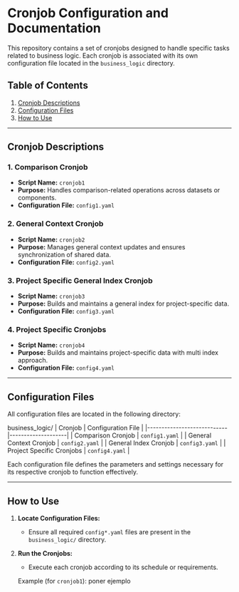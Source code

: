 # Cronjob Configuration and Documentation

This repository contains a set of cronjobs designed to handle specific tasks related to business logic. Each cronjob is associated with its own configuration file located in the `business_logic` directory.

## Table of Contents
1. [Cronjob Descriptions](#cronjob-descriptions)
2. [Configuration Files](#configuration-files)
3. [How to Use](#how-to-use)

---

## Cronjob Descriptions

### 1. **Comparison Cronjob**
- **Script Name:** `cronjob1`
- **Purpose:** Handles comparison-related operations across datasets or components.
- **Configuration File:** `config1.yaml`

### 2. **General Context Cronjob**
- **Script Name:** `cronjob2`
- **Purpose:** Manages general context updates and ensures synchronization of shared data.
- **Configuration File:** `config2.yaml`

### 3. **Project Specific General Index Cronjob**
- **Script Name:** `cronjob3`
- **Purpose:** Builds and maintains a general index for project-specific data.
- **Configuration File:** `config3.yaml`

### 4. **Project Specific Cronjobs**
- **Script Name:** `cronjob4`
- **Purpose:** Builds and maintains project-specific data with multi index approach.
- **Configuration File:** `config4.yaml`

---

## Configuration Files

All configuration files are located in the following directory:

business_logic/
| Cronjob                    | Configuration File |
|----------------------------|--------------------|
| Comparison Cronjob         | `config1.yaml`    |
| General Context Cronjob    | `config2.yaml`    |
| General Index Cronjob      | `config3.yaml`    |
| Project Specific Cronjobs  | `config4.yaml`    |

Each configuration file defines the parameters and settings necessary for its respective cronjob to function effectively. 

---

## How to Use

1. **Locate Configuration Files:**
   - Ensure all required `config*.yaml` files are present in the `business_logic/` directory.
   
2. **Run the Cronjobs:**
   - Execute each cronjob according to its schedule or requirements.

   Example (for `cronjob1`):
   poner ejemplo